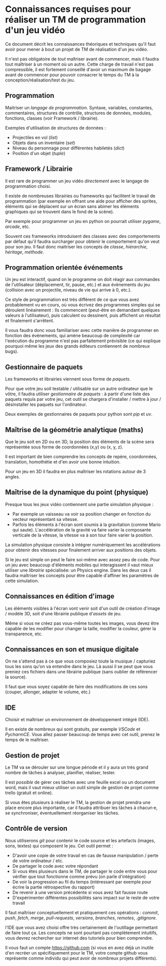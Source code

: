 # Connaissances requises pour réaliser un TM de programmation d'un jeu vidéo

Ce document décrit les connaissances théoriques et techniques qu'il faut avoir pour mener à bout un projet de TM de réalisation d'un jeu vidéo.

Il n'est pas obligatoire de _tout_ maîtriser avant de commencer, mais il faudra tout maîtriser à un moment où un autre.
Cette charge de travail n'est pas compressible, il est fortement conseillé d'avoir un maximum de bagage avant de commencer pour pouvoir consacrer le temps du TM à la conception/réalisation/test du jeu.

## Programmation

Maitriser un _langage de programmation_. Syntaxe, variables, constantes, commentaires, structures de contrôle, structures de données, modules, fonctions, classes (voir Framework / librairie).

Exemples d'utilisation de structures de données :

- Projectiles en vol (_list_)
- Objets dans un inventaire (_set_)
- Niveau du personnage pour différentes habiletés (_dict_)
- Position d'un objet (_tuple_)

## Framework / Librairie

Il est rare de programmer un jeu vidéo _directement_ avec le langage de programmation choisi.

Il existe de nombreuses librairies ou frameworks qui facilitent le travail de programmation (par exemple en offrant une aide pour afficher des sprites, éléments qui se déplacent sur un écran sans abimer les éléments graphiques qui se trouvent dans le fond de la scène).

Par exemple pour programmer un jeu en python on pourrait utiliser _pygame_, _arcade_, etc.

Souvent ces frameworks introduisent des classes avec des comportements par défaut qu'il faudra surcharger pour obtenir le comportement qu'on veut pour son jeu. Il faut donc maitriser les concepts de _classe_, _hiérarchie_, _héritage_, _méthode_.

## Programmation orientée événements

Un jeu est interactif, quand on le programme on doit réagir aux commandes de l'utilisateur (déplacement, tir, pause, etc.) et aux évènements du jeu (collision avec un projectile, niveau de vie qui arrive à 0, etc.).

Ce style de programmation est très différent de ce que vous avez probablement vu en cours, où vous écrivez des programmes simples qui se déroulent linéairement : Ils commencent (peut-être en demandant quelques valeurs à l'utilisateur), puis calculent ou dessinent, puis affichent un résultat et finalement s'arrêtent.

Il vous faudra donc vous familiariser avec cette manière de programmer en fonction des événements, qui amène beaucoup de complexité car l'exécution du programme n'est pas parfaitement prévisible (ce qui explique pourquoi même les jeux des grands éditeurs contiennent de nombreux bugs).

## Gestionnaire de paquets

Les frameworks et librairies viennent sous forme de _paquets_.

Pour que votre jeu soit testable / utilisable sur un autre ordinateur que le vôtre, il faudra utiliser _gestionnaire de paquets_ : à partir d'une liste des paquets requis par votre jeu, cet outil se chargera d'installer / mettre à jour / désinstaller les paquets sur l'ordinateur.

Deux exemples de gestionnaires de paquets pour python sont _pip_ et _uv_.

## Maîtrise de la géométrie analytique (maths)

Que le jeu soit en 2D ou en 3D, la position des éléments de la scène sera représentée sous forme de coordonnées (x,y) ou (x, y, z).

Il est important de bien comprendre les concepts de repère, coordonnées, translation, homothétie et d'en avoir une bonne intuition.

Pour un jeu en 3D il faudra en plus maîtriser les rotations autour de 3 angles.

## Maîtrise de la dynamique du point (physique)

Presque tous les jeux vidéo contiennent une partie simulation physique :

- Par exemple un vaisseau va voir sa position changer en fonction du vecteur représentant sa vitesse.
- Parfois les éléments à l'écran sont soumis à la gravitation (comme Mario qui saute). L'accélération de la gravité va faire varier la composante verticale de la vitesse, la vitesse va à son tour faire varier la position.

La simulation physique consiste à intégrer numériquement les accélérations pour obtenir des vitesses pour finalement arriver aux positions des objets.

Si le jeu est simple on peut le faire soi-même avec assez peu de code. Pour un jeu avec beaucoup d'éléments mobiles qui interagissent il vaut mieux utiliser une _librairie_ spécialisée: un Physics engine.
Dans les deux cas il faudra maîtriser les concepts pour être capable d'affiner les paramètres de cette simulation.

## Connaissances en édition d'image

Les éléments visibles à l'écran vont venir soit d'un outil de création d'image / modèle 3D, soit d'une librairie publique d'_assets_ de jeu.

Même si vous ne créez pas vous-même toutes les images, vous devez être capable de les modifier pour changer la taille, modifier la couleur, gérer la transparence, etc.

## Connaissances en son et musique digitale

On ne s'attend pas à ce que vous composiez toute la musique / capturiez tous les sons qu'on va entendre dans le jeu.
Là aussi il se peut que vous preniez ces fichiers dans une librairie publique (sans oublier de référencer la source).

Il faut que vous soyez capable de faire des modifications de ces sons (couper, allonger, adapter le volume, etc.)

## IDE

Choisir et maîtriser un environnement de développement intégré (IDE).

Il en existe de nombreux qui sont gratuits, par exemple _VSCode_ et _PycharmCE_.
Vous allez passer beaucoup de temps avec cet outil, prenez le temps de le maîtriser.

## Gestion de projet

Le TM va se dérouler sur une longue période et il y aura un très grand nombre de tâches à analyser, planifier, réaliser, tester.

Il est _possible_ de gérer ces tâches avec une feuille excel ou un document word, mais il vaut mieux utiliser un outil simple de gestion de projet comme trello (gratuit et online).

Si vous êtes plusieurs à réaliser le TM, la gestion de projet prendra une place encore plus importante, car il faudra attribuer les tâches à chacun·e, se synchroniser, éventuellement réorganiser les tâches.

## Contrôle de version

Nous utiliserons _git_ pour contenir le code source et les artefacts (images, sons, textes) qui composent le jeu.
Cet outil permet :

- D'avoir une copie de votre travail en cas de fausse manipulation / perte de votre ordinateur / etc.
- De partager le code avec votre répondant
- Si vous êtes plusieurs dans le TM, de partager le code entre vous pour vérifier que tout fonctionne comme prévu (on parle d'intégration)
- De voir la progression au fil du temps (intéressant par exemple pour écrire la partie rétrospective du rapport)
- De revenir à une version précédente si vous avez fait fausse route
- D'expérimenter différentes possibilités sans impact sur le reste de votre travail

Il faut maîtriser conceptuellement et pratiquement ces opérations : _commit_, _push_, _fetch_, _merge_, _pull-requests_, _versions_, _branches_, _remotes_, _.gitignore_.

l'IDE que vous avez choisi offre très certainement de l'outillage permettant de faire tout ça. Les concepts ne sont pourtant pas complètement intuitifs, vous devrez rechercher sur internet des tutoriels pour bien comprendre.

Il vous faut un compte https://github.com (si vous en avez déjà un inutile d'en recréer un spécifiquement pour le TM, votre compte github vous représente comme individu qui peut avoir de nombreux projets différents).
